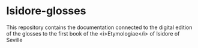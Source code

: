 # Isidore-glosses
This repository contains the documentation connected to the digital edition of the glosses to the first book of the &lt;i>Etymologiae&lt;/i> of Isidore of Seville
